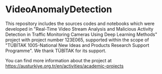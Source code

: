 # VideoAnomalyDetection
This repository includes the sources codes and notebooks which were developed in "Real-Time Video Stream Analysis and Malicious Activity Detection in Traffic Monitoring Cameras Using Deep Learning Methods" project with project number 123E065, supported within the scope of "TÜBİTAK 1005-National New Ideas and Products Research Support Programme".
We thank TÜBİTAK for its support.

You can find more information about the project at https://austurkiye.org.tr/en/activities/academic-projects 
